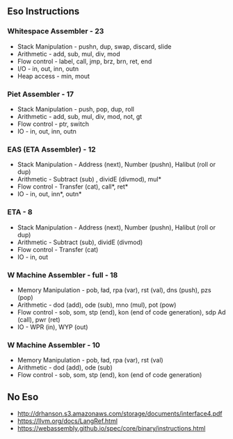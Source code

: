 ## Eso Instructions
### Whitespace Assembler - 23
* Stack Manipulation - pushn, dup, swap, discard, slide
* Arithmetic - add, sub, mul, div, mod
* Flow control - label, call, jmp, brz, brn, ret, end
* I/O - in, out, inn, outn
* Heap access - min, mout

### Piet Assembler - 17
* Stack Manipulation - push, pop, dup, roll
* Arithmetic - add, sub, mul, div, mod, not, gt
* Flow control - ptr, switch
* IO - in, out, inn, outn

### EAS (ETA Assembler) - 12
* Stack Manipulation - Address (next), Number (pushn), Halibut (roll or dup)
* Arithmetic -  Subtract (sub) , dividE (divmod), mul*
* Flow control - Transfer (cat), call*, ret*
* IO - in, out, inn*, outn*

### ETA - 8
* Stack Manipulation - Address (next), Number (pushn), Halibut (roll or dup)
* Arithmetic - Subtract (sub), dividE (divmod)
* Flow control - Transfer (cat)
* IO - in, out

### W Machine Assembler - full - 18
* Memory Manipulation - pob, ład, rpa (var), rst (val), dns (push), pzs (pop)
* Arithmetic - dod (add), ode (sub), mno (mul), pot (pow)
* Flow control - sob, som, stp (end), kon (end of code generation), sdp Ad (call), pwr (ret)
* IO - WPR (in), WYP (out)

### W Machine Assembler - 10
* Memory Manipulation - pob, ład, rpa (var), rst (val)
* Arithmetic - dod (add), ode (sub)
* Flow control - sob, som, stp (end), kon (end of code generation)

## No Eso 
* http://drhanson.s3.amazonaws.com/storage/documents/interface4.pdf
* https://llvm.org/docs/LangRef.html
* https://webassembly.github.io/spec/core/binary/instructions.html
